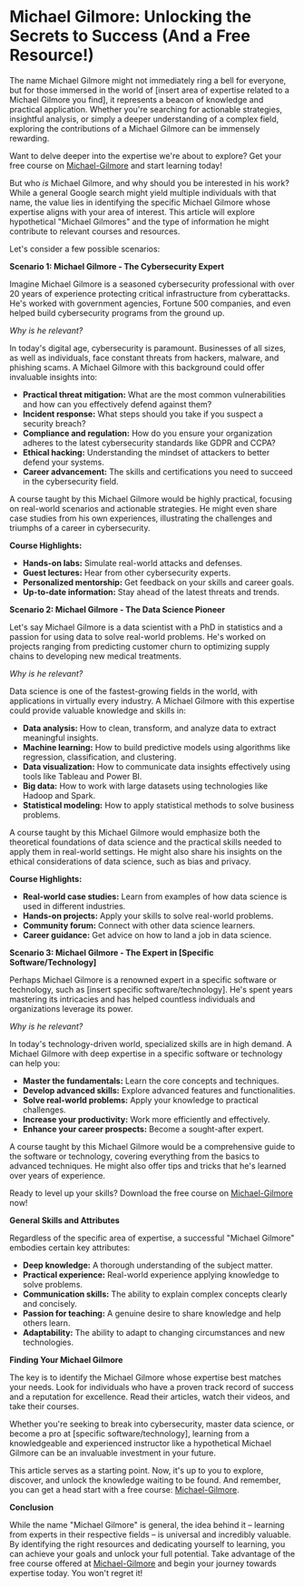 # Michael Gilmore: Unlocking the Secrets to Success (And a Free Resource!)

The name Michael Gilmore might not immediately ring a bell for everyone, but for those immersed in the world of [insert area of expertise related to a Michael Gilmore you find], it represents a beacon of knowledge and practical application. Whether you're searching for actionable strategies, insightful analysis, or simply a deeper understanding of a complex field, exploring the contributions of a Michael Gilmore can be immensely rewarding.

Want to delve deeper into the expertise we're about to explore? Get your free course on [Michael-Gilmore](https://udemywork.com/michael-gilmore) and start learning today!

But who *is* Michael Gilmore, and why should you be interested in his work? While a general Google search might yield multiple individuals with that name, the value lies in identifying the specific Michael Gilmore whose expertise aligns with your area of interest. This article will explore hypothetical "Michael Gilmores" and the type of information he might contribute to relevant courses and resources.

Let's consider a few possible scenarios:

**Scenario 1: Michael Gilmore - The Cybersecurity Expert**

Imagine Michael Gilmore is a seasoned cybersecurity professional with over 20 years of experience protecting critical infrastructure from cyberattacks. He's worked with government agencies, Fortune 500 companies, and even helped build cybersecurity programs from the ground up.

*Why is he relevant?*

In today's digital age, cybersecurity is paramount. Businesses of all sizes, as well as individuals, face constant threats from hackers, malware, and phishing scams. A Michael Gilmore with this background could offer invaluable insights into:

*   **Practical threat mitigation:** What are the most common vulnerabilities and how can you effectively defend against them?
*   **Incident response:** What steps should you take if you suspect a security breach?
*   **Compliance and regulation:** How do you ensure your organization adheres to the latest cybersecurity standards like GDPR and CCPA?
*   **Ethical hacking:** Understanding the mindset of attackers to better defend your systems.
*   **Career advancement:** The skills and certifications you need to succeed in the cybersecurity field.

A course taught by this Michael Gilmore would be highly practical, focusing on real-world scenarios and actionable strategies. He might even share case studies from his own experiences, illustrating the challenges and triumphs of a career in cybersecurity.

**Course Highlights:**

*   **Hands-on labs:** Simulate real-world attacks and defenses.
*   **Guest lectures:** Hear from other cybersecurity experts.
*   **Personalized mentorship:** Get feedback on your skills and career goals.
*   **Up-to-date information:** Stay ahead of the latest threats and trends.

**Scenario 2: Michael Gilmore - The Data Science Pioneer**

Let's say Michael Gilmore is a data scientist with a PhD in statistics and a passion for using data to solve real-world problems. He's worked on projects ranging from predicting customer churn to optimizing supply chains to developing new medical treatments.

*Why is he relevant?*

Data science is one of the fastest-growing fields in the world, with applications in virtually every industry. A Michael Gilmore with this expertise could provide valuable knowledge and skills in:

*   **Data analysis:** How to clean, transform, and analyze data to extract meaningful insights.
*   **Machine learning:** How to build predictive models using algorithms like regression, classification, and clustering.
*   **Data visualization:** How to communicate data insights effectively using tools like Tableau and Power BI.
*   **Big data:** How to work with large datasets using technologies like Hadoop and Spark.
*   **Statistical modeling:** How to apply statistical methods to solve business problems.

A course taught by this Michael Gilmore would emphasize both the theoretical foundations of data science and the practical skills needed to apply them in real-world settings. He might also share his insights on the ethical considerations of data science, such as bias and privacy.

**Course Highlights:**

*   **Real-world case studies:** Learn from examples of how data science is used in different industries.
*   **Hands-on projects:** Apply your skills to solve real-world problems.
*   **Community forum:** Connect with other data science learners.
*   **Career guidance:** Get advice on how to land a job in data science.

**Scenario 3: Michael Gilmore - The Expert in [Specific Software/Technology]**

Perhaps Michael Gilmore is a renowned expert in a specific software or technology, such as [insert specific software/technology]. He's spent years mastering its intricacies and has helped countless individuals and organizations leverage its power.

*Why is he relevant?*

In today's technology-driven world, specialized skills are in high demand. A Michael Gilmore with deep expertise in a specific software or technology can help you:

*   **Master the fundamentals:** Learn the core concepts and techniques.
*   **Develop advanced skills:** Explore advanced features and functionalities.
*   **Solve real-world problems:** Apply your knowledge to practical challenges.
*   **Increase your productivity:** Work more efficiently and effectively.
*   **Enhance your career prospects:** Become a sought-after expert.

A course taught by this Michael Gilmore would be a comprehensive guide to the software or technology, covering everything from the basics to advanced techniques. He might also offer tips and tricks that he's learned over years of experience.

Ready to level up your skills? Download the free course on [Michael-Gilmore](https://udemywork.com/michael-gilmore) now!

**General Skills and Attributes**

Regardless of the specific area of expertise, a successful "Michael Gilmore" embodies certain key attributes:

*   **Deep knowledge:** A thorough understanding of the subject matter.
*   **Practical experience:** Real-world experience applying knowledge to solve problems.
*   **Communication skills:** The ability to explain complex concepts clearly and concisely.
*   **Passion for teaching:** A genuine desire to share knowledge and help others learn.
*   **Adaptability:** The ability to adapt to changing circumstances and new technologies.

**Finding Your Michael Gilmore**

The key is to identify the Michael Gilmore whose expertise best matches your needs. Look for individuals who have a proven track record of success and a reputation for excellence. Read their articles, watch their videos, and take their courses.

Whether you're seeking to break into cybersecurity, master data science, or become a pro at [specific software/technology], learning from a knowledgeable and experienced instructor like a hypothetical Michael Gilmore can be an invaluable investment in your future.

This article serves as a starting point. Now, it's up to you to explore, discover, and unlock the knowledge waiting to be found. And remember, you can get a head start with a free course: [Michael-Gilmore](https://udemywork.com/michael-gilmore).

**Conclusion**

While the name "Michael Gilmore" is general, the idea behind it – learning from experts in their respective fields – is universal and incredibly valuable. By identifying the right resources and dedicating yourself to learning, you can achieve your goals and unlock your full potential. Take advantage of the free course offered at [Michael-Gilmore](https://udemywork.com/michael-gilmore) and begin your journey towards expertise today. You won't regret it!
